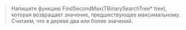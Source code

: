 >Напишите функцию FindSecondMax(TBinarySearchTree* tree), которая возвращает значение, предшествующее максимальному. Считаем, что в дереве два или более значений.